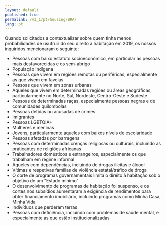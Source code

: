 ```yaml
---
layout: default
published: true
permalink: /v3_1/pt/housing/BRA/
lang: pt
---
```


Quando solicitados a contextualizar sobre quem tinha menos probabilidades de usufruir do seu direito à habitação em 2019, os nossos inquiridos mencionaram o seguinte:

-	Pessoas com baixo estatuto socioeconómico, em particular as pessoas mais desfavorecidas e os sem-abrigo
-	População indígena
-	Pessoas que vivem em regiões remotas ou periféricas, especialmente as que vivem em favelas
-	Pessoas que vivem em zonas urbanas
-	Aqueles que vivem em determinadas regiões ou áreas geográficas, particularmente no Norte, Sul, Nordeste, Centro-Oeste e Sudeste
-	Pessoas de determinadas raças, especialmente pessoas negras e de comunidades quilombolas
-	Pessoas detidas ou acusadas de crimes
-	Imigrantes
-	Pessoas LGBTQIA+
-	Mulheres e meninas
-	Jovens, particularmente aqueles com baixos níveis de escolaridade
-	Pessoas afetadas por barragens
-	Pessoas com determinadas crenças religiosas ou culturais, incluindo as praticantes de religiões africanas
-	Trabalhadores domésticos e estrangeiros, especialmente os que trabalham em regime informal
-	Aqueles com dependências, incluindo de drogas ilícitas e álcool
-	Vítimas e respetivas famílias de violência estatal/tráfico de droga
-	O corte de programas governamentais limita o direito à habitação sob o objetivo de um "Estado mínimo"
-	O desenvolvimento de programas de habitação foi suspenso, e os cortes nos subsídios aumentaram a exigência de rendimentos para obter financiamento imobiliário, incluindo programas como Minha Casa, Minha Vida
-	Indivíduos que perderam terras 
-	Pessoas com deficiência, incluindo com problemas de saúde mental, e especialmente as que estão institucionalizadas
